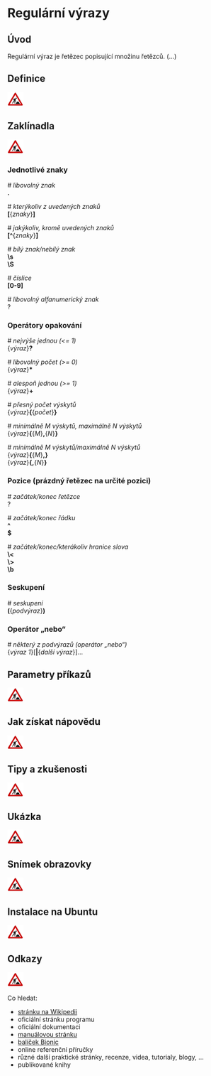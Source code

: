 <!--

Linux Kniha kouzel, kapitola Regulární výrazy
Copyright (c) 2019 Singularis <singularis@volny.cz>

Toto dílo je dílem svobodné kultury; můžete ho šířit a modifikovat pod
podmínkami licence Creative Commons Attribution-ShareAlike 4.0 International
vydané neziskovou organizací Creative Commons. Text licence je přiložený
k tomuto projektu nebo ho můžete najít na webové adrese:

https://creativecommons.org/licenses/by-sa/4.0/

-->

# Regulární výrazy

## Úvod

Regulární výraz je řetězec popisující množinu řetězců. (...)

## Definice
![ve výstavbě](../obrazky/ve-vystavbe.png)

## Zaklínadla
![ve výstavbě](../obrazky/ve-vystavbe.png)

### Jednotlivé znaky

*# libovolný znak*<br>
**.**

*# kterýkoliv z uvedených znaků*<br>
**[**{*znaky*}**]**

*# jakýkoliv, kromě uvedených znaků*<br>
**[^**{*znaky*}**]**

*# bílý znak/nebílý znak*<br>
**\\s**<br>
**\\S**

*# číslice*<br>
**[0-9]**

*# libovolný alfanumerický znak*<br>
?

### Operátory opakování
*# nejvýše jednou (&lt;= 1)*<br>
{*výraz*}**?**

*# libovolný počet (&gt;= 0)*<br>
{*výraz*}**\***

*# alespoň jednou (&gt;= 1)*<br>
{*výraz*}**+**

*# přesný počet výskytů*<br>
{*výraz*}**\{**{*počet*}**\}**

*# minimálně M výskytů, maximálně N výskytů*<br>
{*výraz*}**\{**{*M*}**,**{*N*}**\}**

*# minimálně M výskytů/maximálně N výskytů*<br>
{*výraz*}**\{**{*M*}**,}**<br>
{*výraz*}**{,**{*N*}**\}**

### Pozice (prázdný řetězec na určité pozici)
*# začátek/konec řetězce*<br>
?

*# začátek/konec řádku*<br>
**^**<br>
**$**

*# začátek/konec/kterákoliv hranice slova*<br>
**\\&lt;**<br>
**\\&gt;**<br>
**\\b**

### Seskupení

*# seskupení*<br>
**(**{*podvýraz*}**)**

### Operátor „nebo“

*# některý z podvýrazů (operátor „nebo“)*<br>
{*výraz 1*}[**\|**{*další výraz*}]...


## Parametry příkazů
![ve výstavbě](../obrazky/ve-vystavbe.png)

## Jak získat nápovědu
![ve výstavbě](../obrazky/ve-vystavbe.png)

## Tipy a zkušenosti
![ve výstavbě](../obrazky/ve-vystavbe.png)

<!--
Základní versus rozšířený regulární výraz...
?, +, {, |, (, and )
-->

## Ukázka
![ve výstavbě](../obrazky/ve-vystavbe.png)
<!--
Tuto sekci ponechávat jen v kapitolách, kde dává smysl.
-->

## Snímek obrazovky
![ve výstavbě](../obrazky/ve-vystavbe.png)
<!--
Tuto sekci ponechávat jen v kapitolách, kde dává smysl.
-->

## Instalace na Ubuntu
![ve výstavbě](../obrazky/ve-vystavbe.png)

## Odkazy
![ve výstavbě](../obrazky/ve-vystavbe.png)

Co hledat:

* [stránku na Wikipedii](https://cs.wikipedia.org/wiki/Hlavn%C3%AD_strana)
* oficiální stránku programu
* oficiální dokumentaci
* [manuálovou stránku](http://manpages.ubuntu.com/)
* [balíček Bionic](https://packages.ubuntu.com/)
* online referenční příručky
* různé další praktické stránky, recenze, videa, tutorialy, blogy, ...
* publikované knihy
